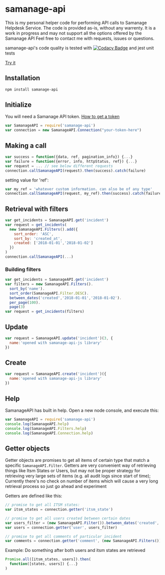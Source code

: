 # samanage-api

This is my personal helper code for performing API calls to Samanage Helpdesk Service. The code is provided as-is, without any warrenty.
It is a work in progress and may not support all the options offered by the Samanage API
Feel free to contact me with requests, issues or questions.

samanage-api's code quality is tested with [![Codacy Badge](https://api.codacy.com/project/badge/Grade/b37abcd47e7a4753811ab872e644211a)](https://www.codacy.com/app/eetay/samanage-api-js?utm_source=github.com&amp;utm_medium=referral&amp;utm_content=eetay/samanage-api-js&amp;utm_campaign=Badge_Grade) and jest unit tests

[Try it](https://npm.runkit.com/samanage-api)

## Installation
```bash
npm install samanage-api
```

## Initialize
You will need a Samanage API token. [How to get a token](https://community.samanage.com/docs/DOC-1459-encrypted-tokens-authentication-for-api-integration-overview)

```javascript
var SamanageAPI = require('samanage-api')
var connection = new SamanageAPI.Connection("your-token-here")
```

## Making a call
```javascript
var success = function({data, ref, pagination_info}) {...}
var failure = function({error, info, httpStatus, ref}) {...}
var request = ... // see below different requests
connection.callSamanageAPI(request).then(success).catch(failure)
```

setting value for 'ref':
```javascript
var my_ref = 'whatever custom information. can also be of any type'
connection.callSamanageAPI(request, my_ref).then(success).catch(failure)
```


## Retrieval with filters
```javascript
var get_incidents = SamanageAPI.get('incident')
var request = get_incidents(
  new SamanageAPI.Filters().add({
    sort_order: 'ASC',
    sort_by: 'created_at',
    created: ['2018-01-01','2018-01-02']
  })
)
connection.callSamanageAPI(...)
```

### Building filters
```javascript
var get_incidents = SamanageAPI.get('incident')
var filters = new SamanageAPI.Filters().
  sort_by('name').
  sort_order(SamanageAPI.Filter.DESC).
  between_dates('created','2018-01-01','2018-01-02').
  per_page(100).
  page(3)
var request = get_incidents(filters)
```

## Update
```javascript
var request = SamanageAPI.update('incident')(3, {
  name:'opened with samanage-api-js library'
})
```

## Create
```javascript
var request = SamanageAPI.create('incident')({
  name:'opened with samanage-api-js library'
})
```

## Help

SamanageAPI has built in help.
Open a new node console, and execute this:

```javascript
var SamanageAPI = require('samanage-api')
console.log(SamanageAPI.help)
console.log(SamanageAPI.Filters.help)
console.log(SamanageAPI.Connection.help)
```

## Getter objects
Getter objects are promises to get all items of certain type that match a specific `SamanageAPI.Filter`.
Getters are very convenient way of retrieving things like Itsm States or Users,
but may not be proper strategy for retrieving very large sets of items
(e.g. all audit logs since start of time);
Currently there's no check on number of items which will cause a very long retrieval process so just go ahead and experiment

Getters are defined like this:

```javascript
// promise to get all ITSM states:
var itsm_states = connection.getter('itsm_state')

// promise to get all users created between certain dates
var users_filter = (new SamanageAPI.Filter()).between_dates('created','2017-01-01','2018-07-07')
var users = connection.getter('user', users_filter)

// promise to get all comments of particular incident
var comments = connection.getter('comment', (new SamanageAPI.Filters()), 'incidents/' + incident.id)
```

Example: Do something after both users and itsm states are retrieved

```javascript
Promise.all([itsm_states, users]).then(
  function([states, users]) {...}
)
```

